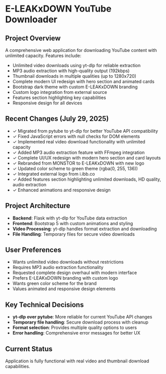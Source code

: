 # E-LEAKxDOWN YouTube Downloader

## Project Overview
A comprehensive web application for downloading YouTube content with unlimited capacity. Features include:
- Unlimited video downloads using yt-dlp for reliable extraction
- MP3 audio extraction with high-quality output (192kbps)
- Thumbnail downloads in multiple qualities (up to 1280x720)
- Complete modern UI redesign with hero section and animated cards
- Bootstrap dark theme with custom E-LEAKxDOWN branding
- Custom logo integration from external source
- Features section highlighting key capabilities
- Responsive design for all devices

## Recent Changes (July 29, 2025)
- ✓ Migrated from pytube to yt-dlp for better YouTube API compatibility
- ✓ Fixed JavaScript errors with null checks for DOM elements
- ✓ Implemented real video download functionality with unlimited capacity
- ✓ Added MP3 audio extraction feature with FFmpeg integration
- ✓ Complete UI/UX redesign with modern hero section and card layouts
- ✓ Rebranded from MONSTOR to E-LEAKxDOWN with new logo
- ✓ Updated color scheme to green theme (rgba(0, 255, 136))
- ✓ Integrated external logo from i.ibb.co
- ✓ Added features section highlighting unlimited downloads, HD quality, audio extraction
- ✓ Enhanced animations and responsive design

## Project Architecture
- **Backend**: Flask with yt-dlp for YouTube data extraction
- **Frontend**: Bootstrap 5 with custom animations and styling
- **Video Processing**: yt-dlp handles format extraction and downloading
- **File Handling**: Temporary files for secure video downloads

## User Preferences
- Wants unlimited video downloads without restrictions
- Requires MP3 audio extraction functionality  
- Requested complete design overhaul with modern interface
- Prefers E-LEAKxDOWN branding with custom logo
- Wants green color scheme for the brand
- Values animated and responsive design elements

## Key Technical Decisions
- **yt-dlp over pytube**: More reliable for current YouTube API changes
- **Temporary file handling**: Secure download process with cleanup
- **Format selection**: Provides multiple quality options to users
- **Error handling**: Comprehensive error messages for better UX

## Current Status
Application is fully functional with real video and thumbnail download capabilities.